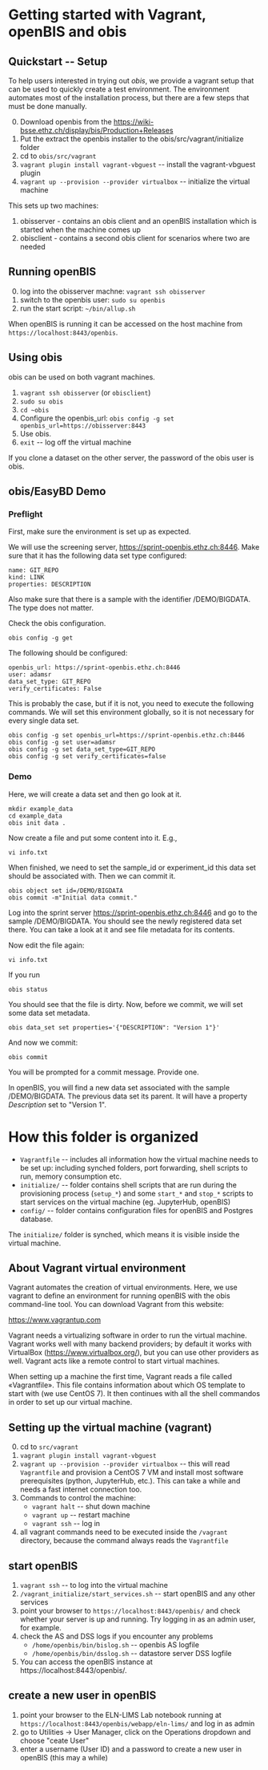 # Getting started with Vagrant, openBIS and obis

## Quickstart -- Setup

To help users interested in trying out _obis_, we provide a vagrant setup that can be used to quickly create a test environment. The environment automates most of the installation process, but there are a few steps that must be done manually.

0. Download openbis from the https://wiki-bsse.ethz.ch/display/bis/Production+Releases
1. Put the extract the openbis installer to the obis/src/vagrant/initialize folder
2. cd to `obis/src/vagrant`
3. `vagrant plugin install vagrant-vbguest` -- install the vagrant-vbguest plugin
3. `vagrant up --provision --provider virtualbox` -- initialize the virtual machine

This sets up two machines:
1. obisserver - contains an obis client and an openBIS installation which is started when the machine comes up
2. obisclient - contains a second obis client for scenarios where two are needed

## Running openBIS

0. log into the obisserver machne: `vagrant ssh obisserver`
1. switch to the openbis user: `sudo su openbis`
3. run the start script: `~/bin/allup.sh`

When openBIS is running it can be accessed on the host machine from `https://localhost:8443/openbis`.

## Using obis

obis can be used on both vagrant machines.

1. `vagrant ssh obisserver` (or `obisclient`)
2. `sudo su obis`
3. `cd ~obis`
4. Configure the openbis_url: `obis config -g set openbis_url=https://obisserver:8443`
5. Use obis.
6. `exit` -- log off the virtual machine

If you clone a dataset on the other server, the password of the obis user is obis.

## obis/EasyBD Demo

### Preflight

First, make sure the environment is set up as expected.

We will use the screening server, https://sprint-openbis.ethz.ch:8446. Make sure that it has the following data set type configured:

    name: GIT_REPO
    kind: LINK
    properties: DESCRIPTION

Also make sure that there is a sample with the identifier /DEMO/BIGDATA. The type does not matter.

Check the obis configuration.

    obis config -g get

The following should be configured:

    openbis_url: https://sprint-openbis.ethz.ch:8446
    user: adamsr
    data_set_type: GIT_REPO
    verify_certificates: False

This is probably the case, but if it is not, you need to execute the following commands. We will set this environment globally, so it is not necessary for every single data set.

    obis config -g set openbis_url=https://sprint-openbis.ethz.ch:8446
    obis config -g set user=adamsr
    obis config -g set data_set_type=GIT_REPO
    obis config -g set verify_certificates=false

### Demo

Here, we will create a data set and then go look at it.

    mkdir example_data
    cd example_data
    obis init data .

Now create a file and put some content into it. E.g.,

    vi info.txt

When finished, we need to set the sample_id or experiment_id this data set should be associated with. Then we can commit it.

    obis object set id=/DEMO/BIGDATA
    obis commit -m"Initial data commit."

Log into the sprint server https://sprint-openbis.ethz.ch:8446 and go to the sample /DEMO/BIGDATA. You should see the newly registered data set there. You can take a look at it and see file metadata for its contents.

Now edit the file again:

    vi info.txt

If you run

    obis status

You should see that the file is dirty. Now, before we commit, we will set some data set metadata.

    obis data_set set properties='{"DESCRIPTION": "Version 1"}'

And now we commit:

    obis commit

You will be prompted for a commit message. Provide one.

In openBIS, you will find a new data set associated with the sample /DEMO/BIGDATA. The previous data set its parent. It will have a property _Description_ set to "Version 1".


# How this folder is organized

- `Vagrantfile` -- includes all information how the virtual machine needs to be set up: including synched folders, port forwarding, shell scripts to run, memory consumption etc.
- `initialize/` -- folder contains shell scripts that are run during the provisioning process (`setup_*`) and some `start_*` and `stop_*` scripts to start services on the virtual machine (eg. JupyterHub, openBIS)
- `config/` -- folder contains configuration files for openBIS and Postgres database.

The `initialize/` folder is synched, which means it is visible inside the virtual machine.


## About Vagrant virtual environment

Vagrant automates the creation of virtual environments. Here, we use vagrant to define an environment for running openBIS with the obis command-line tool. You can download Vagrant from this website:

https://www.vagrantup.com

Vagrant needs a virtualizing software in order to run the virtual machine. Vagrant works well with many backend providers; by default it works with VirtualBox (https://www.virtualbox.org/), but you can use other providers as well. Vagrant acts like a remote control to start virtual machines.

When setting up a machine the first time, Vagrant reads a file called «Vagrantfile». This file contains information about which OS template to start with (we use CentOS 7). It then continues with all the shell commandos in order to set up our virtual machine.


## Setting up the virtual machine (vagrant)

0. cd to `src/vagrant`
1. `vagrant plugin install vagrant-vbguest`
2. `vagrant up --provision --provider virtualbox` -- this will read `Vagrantfile` and provision a CentOS 7 VM and install most software prerequisites (python, JupyterHub, etc.). This can take a while and needs a fast internet connection too.
3. Commands to control the machine:
    - `vagrant halt` -- shut down machine
    - `vagrant up`   -- restart machine
    - `vagrant ssh`  -- log in
4. all vagrant commands need to be executed inside the `/vagrant` directory, because the command always reads the `Vagrantfile`


## start openBIS

1. `vagrant ssh` -- to log into the virtual machine
2. `/vagrant_initialize/start_services.sh` -- start openBIS and any other services
3. point your browser to `https://localhost:8443/openbis/` and check whether your server is up and running. Try logging in as an admin user, for example.
4. check the AS and DSS logs if you encounter any problems
   * `/home/openbis/bin/bislog.sh` -- openbis AS logfile
   * `/home/openbis/bin/dsslog.sh` -- datastore server DSS logfile
5. You can access the openBIS instance at https://localhost:8443/openbis/.

## create a new user in openBIS

1. point your browser to the ELN-LIMS Lab notebook running at `https://localhost:8443/openbis/webapp/eln-lims/` and log in as admin
2. go to Utilities -> User Manager, click on the Operations dropdown and choose "ceate User"
3. enter a username (User ID) and a password to create a new user in openBIS (this may a while)
